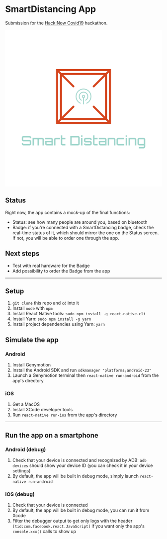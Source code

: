 # SmartDistancing App

Submission for the [Hack:Now Covid19](https://hacknow.calhacks.io/) hackathon.

![Logo](App/Images/logo.png)

## Status

Right now, the app contains a mock-up of the final functions:
- Status: see how many people are around you, based on bluetooth
- Badge: if you're connected with a SmartDistancing badge, check the real-time status of it, which should mirror the one on the Status screen. If not, you will be able to order one through the app.

## Next steps

- Test with real hardware for the Badge
- Add possibility to order the Badge from the app

---

## Setup

1. `git clone` this repo and `cd` into it
2. Install `node` with `npm`
3. Install React Native tools: `sudo npm install -g react-native-cli`
4. Install Yarn: `sudo npm install -g yarn`
5. Install project dependencies using Yarn: `yarn`

## Simulate the app

### Android

1. Install Genymotion
2. Install the Android SDK and run `sdkmanager "platforms;android-23"`
3. Launch a Genymotion terminal then `react-native run-android` from the app's directory

### iOS

1. Get a MacOS
2. Install XCode developer tools
3. Run `react-native run-ios` from the app's directory

---

## Run the app on a smartphone

### Android (debug)

1. Check that your device is connected and recognized by ADB: `adb devices` should show your device ID (you can check it in your device settings)
2. By default, the app will be built in debug mode, simply launch `react-native run-android`

### iOS (debug)

1. Check that your device is connected
2. By default, the app will be built in debug mode, you can run it from Xcode
3. Filter the debugger output to get only logs with the header `[tid:com.facebook.react.JavaScript]` if you want only the app's `console.xxx()` calls to show up
